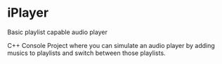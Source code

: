 # iPlayer
Basic playlist capable audio player

C++ Console Project where you can simulate an audio player by adding musics to playlists and switch between those playlists.
